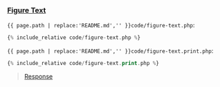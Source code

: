 ### [Figure Text](code.zip)

`{{ page.path | replace:'README.md','' }}code/figure-text.php`:

```php
{% include_relative code/figure-text.php %}
```

`{{ page.path | replace:'README.md','' }}code/figure-text.print.php`:

```php
{% include_relative code/figure-text.print.php %}
```

> [Response](response/figure-text.php)
